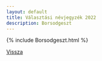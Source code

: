 ```yaml
---
layout: default
title: Választási névjegyzék 2022
description: Borsodgeszt
---
```


{% include Borsodgeszt.html %}

[Vissza](./)